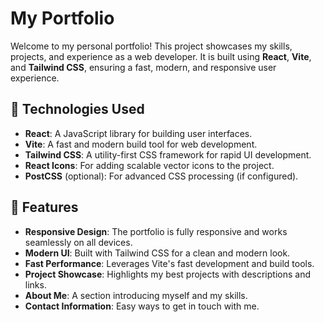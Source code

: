 # My Portfolio

Welcome to my personal portfolio! This project showcases my skills, projects, and experience as a web developer. It is built using **React**, **Vite**, and **Tailwind CSS**, ensuring a fast, modern, and responsive user experience.

## 🚀 Technologies Used

- **React**: A JavaScript library for building user interfaces.
- **Vite**: A fast and modern build tool for web development.
- **Tailwind CSS**: A utility-first CSS framework for rapid UI development.
- **React Icons**: For adding scalable vector icons to the project.
- **PostCSS** (optional): For advanced CSS processing (if configured).

## 🌟 Features

- **Responsive Design**: The portfolio is fully responsive and works seamlessly on all devices.
- **Modern UI**: Built with Tailwind CSS for a clean and modern look.
- **Fast Performance**: Leverages Vite's fast development and build tools.
- **Project Showcase**: Highlights my best projects with descriptions and links.
- **About Me**: A section introducing myself and my skills.
- **Contact Information**: Easy ways to get in touch with me.

